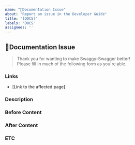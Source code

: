 ```yaml
---
name: "📕Documentation Issue"
about: "Report an issue in the Developer Guide"
title: "[DOCS]"
labels: 'DOCS'
assignees: ''
---
```


## 📕Documentation Issue
> Thank you for wanting to make Swaggy-Swagger better!  
> Please fill in much of the following form as you're able.

### Links
<!-- Include links to the affected documentation page(s). Example: https://github.com/YourRepo/docs/main/README.md -->
  - [Link to the affected page]


### Description
<!-- A clear and concise description of the issue. Describe what is wrong or what needs to be corrected. -->


### Before Content
<!-- Describe the state of the documentation before the change. Including screenshots or examples might be helpful. -->


### After Content 
<!-- Describe the state of the documentation after the change. Including screenshots or examples might be helpful. -->


### ETC
